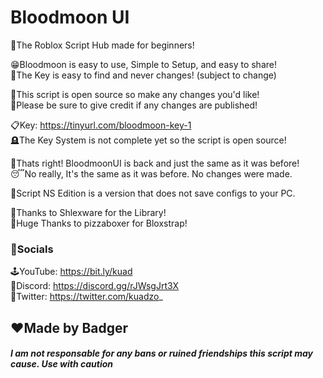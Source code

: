 # Bloodmoon UI

🍼The Roblox Script Hub made for beginners!

😁Bloodmoon is easy to use, Simple to Setup, and easy to share!  
🔑The Key is easy to find and never changes! (subject to change)

📂This script is open source so make any changes you'd like!  
🤝Please be sure to give credit if any changes are published!

📋Key: https://tinyurl.com/bloodmoon-key-1  
🪦The Key System is not complete yet so the script is open source!

🎉Thats right! BloodmoonUI is back and just the same as it was before!  
😴No really, It's the same as it was before. No changes were made.

🦺Script NS Edition is a version that does not save configs to your PC.

📗Thanks to Shlexware for the Library!  
🍕Huge Thanks to pizzaboxer for Bloxstrap!  

### 📱Socials  

🕹️YouTube: https://bit.ly/kuad  
💬Discord: https://discord.gg/rJWsgJrt3X  
🐤Twitter: https://twitter.com/kuadzo_

## ❤️Made by Badger

#### *I am not responsable for any bans or ruined friendships this script may cause. Use with caution*

